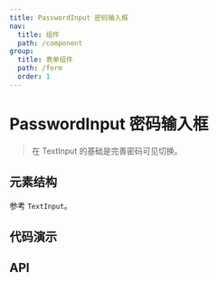 ```yaml
---
title: PasswordInput 密码输入框
nav:
  title: 组件
  path: /component
group:
  title: 表单组件
  path: /form
  order: 1
---
```


# PasswordInput 密码输入框

> 在 TextInput 的基础是完善密码可见切换。

## 元素结构

参考 `TextInput`。

## 代码演示

<code src="./__fixtures__/basic.tsx"></code>

## API

<API hideTitle></API>
